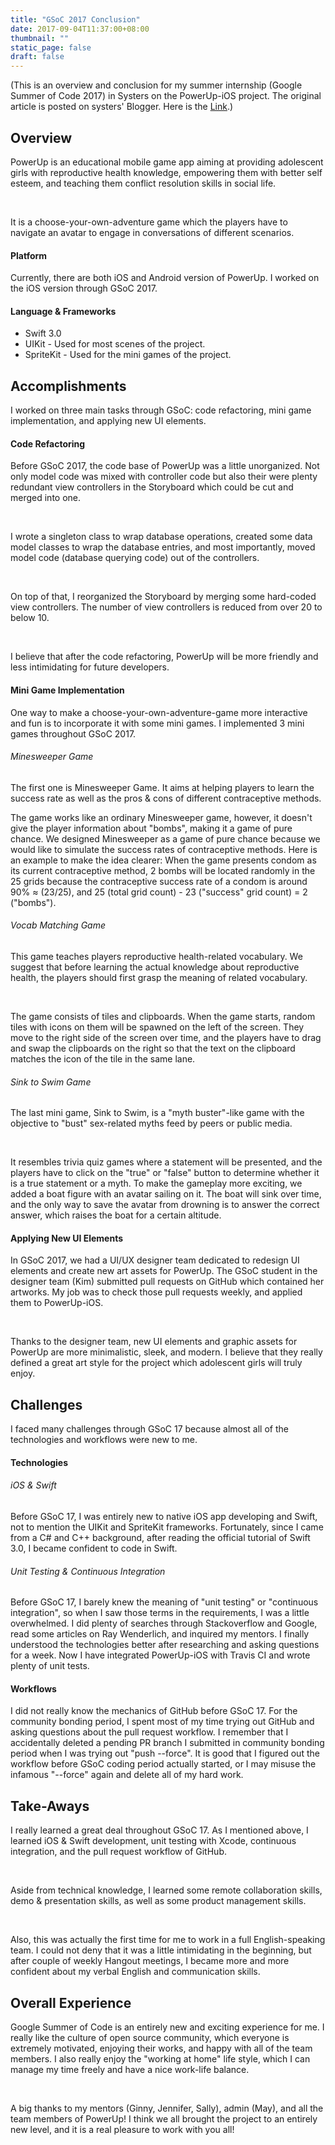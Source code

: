 ```yaml
---
title: "GSoC 2017 Conclusion"
date: 2017-09-04T11:37:00+08:00
thumbnail: ""
static_page: false
draft: false
---
```

(This is an overview and conclusion for my summer internship (Google Summer of Code 2017) in Systers on the PowerUp-iOS project. The original article is posted on systers' Blogger. Here is the [Link](https://systers-opensource.blogspot.tw/2017/08/yu-chao-powerup-ios-final-report-gsoc.html).)

## Overview

PowerUp is an educational mobile game app aiming at providing adolescent girls with reproductive health knowledge, empowering them with better self esteem, and teaching them conflict resolution skills in social life.

<br />

It is a choose-your-own-adventure game which the players have to navigate an avatar to engage in conversations of different scenarios.

#### Platform
Currently, there are both iOS and Android version of PowerUp. I worked on the iOS version through GSoC 2017.

#### Language & Frameworks
* Swift 3.0
* UIKit - Used for most scenes of the project.
* SpriteKit - Used for the mini games of the project.

## Accomplishments
I worked on three main tasks through GSoC: code refactoring, mini game implementation, and applying new UI elements.

#### Code Refactoring

Before GSoC 2017, the code base of PowerUp was a little unorganized. Not only model code was mixed with controller code but also their were plenty redundant view controllers in the Storyboard which could be cut and merged into one.

<br />

I wrote a singleton class to wrap database operations, created some data model classes to wrap the database entries, and most importantly, moved model code (database querying code) out of the controllers.

<br />

On top of that, I reorganized the Storyboard by merging some hard-coded view controllers. The number of view controllers is reduced from over 20 to below 10.

<br />

I believe that after the code refactoring, PowerUp will be more friendly and less intimidating for future developers.

#### Mini Game Implementation

One way to make a choose-your-own-adventure-game more interactive and fun is to incorporate it with some mini games. I implemented 3 mini games throughout GSoC 2017.

###### Minesweeper Game
The first one is Minesweeper Game. It aims at helping players to learn the success rate as well as the pros & cons of different contraceptive methods.

The game works like an ordinary Minesweeper game, however, it doesn't give the player information about "bombs", making it a game of pure chance. We designed Minesweeper as a game of pure chance because we would like to simulate the success rates of contraceptive methods. Here is an example to make the idea clearer: When the game presents condom as its current contraceptive method, 2 bombs will be located randomly in the 25 grids because the contraceptive success rate of a condom is around 90% ≈  (23/25), and 25 (total grid count) - 23 ("success" grid count) = 2 ("bombs").

###### Vocab Matching Game
This game teaches players reproductive health-related vocabulary. We suggest that before learning the actual knowledge about reproductive health, the players should first grasp the meaning of related vocabulary.

<br />

The game consists of tiles and clipboards. When the game starts, random tiles with icons on them will  be spawned on the left of the screen. They move to the right side of the screen over time, and the players have to drag and swap the clipboards on the right so that the text on the clipboard matches the icon of the tile in the same lane.

###### Sink to Swim Game
The last mini game, Sink to Swim, is a "myth buster"-like game with the objective to "bust" sex-related myths feed by peers or public media.

<br />

It resembles trivia quiz games where a statement will be presented, and the players have to click on the "true" or "false" button to determine whether it is a true statement or a myth. To make the gameplay more exciting, we added a boat figure with an avatar sailing on it. The boat will sink over time, and the only way to save the avatar from drowning is to answer the correct answer, which raises the boat for a certain altitude.

#### Applying New UI Elements

In GSoC 2017, we had a UI/UX designer team dedicated to redesign UI elements and create new art assets for PowerUp. The GSoC student in the designer team (Kim) submitted pull requests on GitHub which contained her artworks. My job was to check those pull requests weekly, and applied them to PowerUp-iOS.

<br />

Thanks to the designer team, new UI elements and graphic assets for PowerUp are more minimalistic, sleek, and modern. I believe that they really defined a great art style for the project which adolescent girls will truly enjoy.

## Challenges

I faced many challenges through GSoC 17 because almost all of the technologies and workflows were new to me.

#### Technologies

###### iOS & Swift

Before GSoC 17, I was entirely new to native iOS app developing and Swift, not to mention the UIKit and SpriteKit frameworks. Fortunately, since I came from a C# and C++ background, after reading the official tutorial of Swift 3.0, I became confident to code in Swift.

###### Unit Testing & Continuous Integration

Before GSoC 17, I barely knew the meaning of "unit testing" or "continuous integration", so when I saw those terms in the requirements, I was a little overwhelmed. I did plenty of searches through Stackoverflow and Google, read some articles on Ray Wenderlich, and inquired my mentors. I finally understood the technologies better after researching and asking questions for a week. Now I have integrated PowerUp-iOS with Travis CI and wrote plenty of unit tests.

#### Workflows
I did not really know the mechanics of GitHub before GSoC 17. For the community bonding period, I spent most of my time trying out GitHub and asking questions about the pull request workflow. I remember that I accidentally deleted a pending PR branch I submitted in community bonding period when I was trying out "push --force". It is good that I figured out the workflow before GSoC coding period actually started, or I may misuse the infamous "--force" again and delete all of my hard work.

## Take-Aways
I really learned a great deal throughout GSoC 17. As I mentioned above, I learned iOS & Swift development, unit testing with Xcode, continuous integration, and the pull request workflow of GitHub.

<br />

Aside from technical knowledge, I learned some remote collaboration skills, demo & presentation skills, as well as some product management skills.

<br />

Also, this was actually the first time for me to work in a full English-speaking team. I could not deny that it was a little intimidating in the beginning, but after couple of weekly Hangout meetings, I became more and more confident about my verbal English and communication skills.

## Overall Experience
Google Summer of Code is an entirely new and exciting experience for me. I really like the culture of open source community, which everyone is extremely motivated, enjoying their works, and happy with all of the team members. I also really enjoy the "working at home" life style, which I can manage my time freely and have a nice work-life balance.

<br />

A big thanks to my mentors (Ginny, Jennifer, Sally), admin (May), and all the team members of PowerUp! I think we all brought the project to an entirely new level, and it is a real pleasure to work with you all!